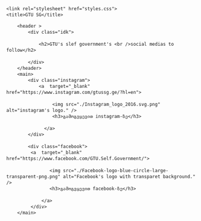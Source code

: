 <!DOCTYPE html>
<html lang="en">
<head>
    <meta charset="UTF-8">
    <meta http-equiv="X-UA-Compatible" content="IE=edge">
    <meta name="viewport" content="width=device-width, initial-scale=1.0">

    <link rel="stylesheet" href="styles.css">
    <title>GTU SG</title>
</head>
<body>
    <div class="container">
      
        <header >
            <div class="idk">
             
                <h2>GTU's slef government's <br />social medias to follow</h2>
    
            </div>
        </header>
        <main>
            <div class="instagram"> 
                <a  target="_blank" href="https://www.instagram.com/gtussg.ge/?hl=en"> 
                 
                     <img src="./Instagram_logo_2016.svg.png" alt="instagram's logo." />
                     <h3>გამოგვყევით instagram-ზე</h3>
                 
                  </a>
            </div>
        
            <div class="facebook">
             <a  target="_blank"  href="https://www.facebook.com/GTU.Self.Government/">
               
                    <img src="./Facebook-logo-blue-circle-large-transparent-png.png" alt="Facebook's logo with transparet background." />
                    <h3>გამოგვყევით facebook-ზე</h3>
            
                 </a>
             </div>
        </main>

     
        

</body>
</html>
